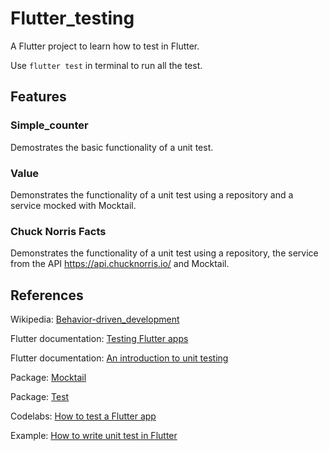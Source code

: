 # Flutter_testing

A Flutter project to learn how to test in Flutter.

Use `flutter test` in terminal to run all the test.

## Features

### Simple_counter

Demostrates the basic functionality of a unit test.

### Value

Demonstrates the functionality of a unit test using a repository and a service mocked with Mocktail.

### Chuck Norris Facts

Demonstrates the functionality of a unit test using a repository, the service from the API https://api.chucknorris.io/ and Mocktail.

## References

Wikipedia: [Behavior-driven_development](https://en.wikipedia.org/wiki/Behavior-driven_development)

Flutter documentation: [Testing Flutter apps](https://docs.flutter.dev/testing)

Flutter documentation: [An introduction to unit testing](https://docs.flutter.dev/cookbook/testing/unit/introduction)

Package: [Mocktail](https://pub.dev/documentation/mocktail/latest/)

Package: [Test](https://pub.dev/packages/test "Test")

Codelabs: [How to test a Flutter app](https://codelabs.developers.google.com/codelabs/flutter-app-testing#0)

Example: [How to write unit test in Flutter](https://www.wednesday.is/writing-tutorials/tests-in-flutter-part-1-how-to-write-unit-tests-in-flutter)

